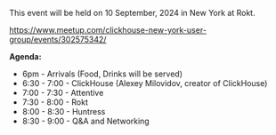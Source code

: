 This event will be held on 10 September, 2024 in New York at Rokt.

https://www.meetup.com/clickhouse-new-york-user-group/events/302575342/

**Agenda:**
- 6pm - Arrivals (Food, Drinks will be served)
- 6:30 - 7:00 - ClickHouse (Alexey Milovidov, creator of ClickHouse)
- 7:00 - 7:30 - Attentive
- 7:30 - 8:00 - Rokt
- 8:00 - 8:30 - Huntress
- 8:30 - 9:00 - Q&A and Networking
